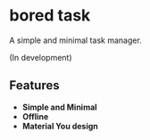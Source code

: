 # bored task

A simple and minimal task manager.

(In development)

## Features

- **Simple and Minimal**
- **Offline**
- **Material You design**


